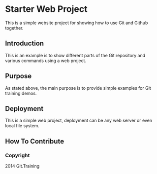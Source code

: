 # Starter Web Project

This is a simple website project for showing how to use Git and Github together.

## Introduction

This is an example is to show different parts of the Git repository and various commands using a web project.

## Purpose

As stated above, the main purpose is to provide simple examples for Git training demos.

## Deployment

This is a simple web project, deployment can be any web server or even local file system.

## How To Contribute

### Copyright

2014 Git.Training